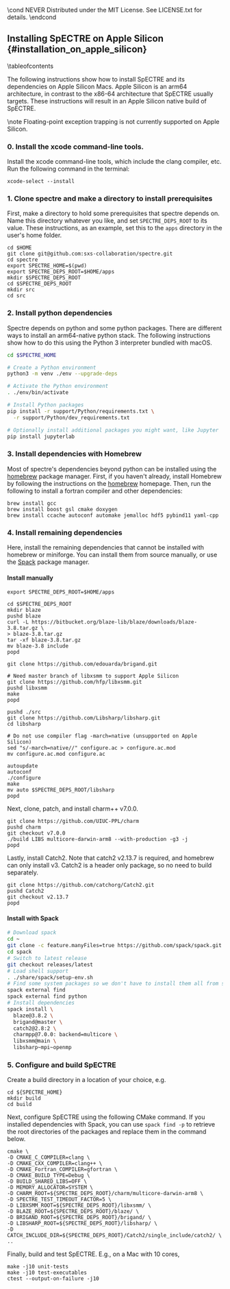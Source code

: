 \cond NEVER
Distributed under the MIT License.
See LICENSE.txt for details.
\endcond
## Installing SpECTRE on Apple Silicon {#installation_on_apple_silicon}

\tableofcontents

The following instructions show how to install SpECTRE and its dependencies
on Apple Silicon Macs. Apple Silicon is an arm64 architecture, in contrast
to the x86-64 architecture that SpECTRE usually targets. These instructions
will result in an Apple Silicon native build of SpECTRE.

\note Floating-point exception trapping is not currently
supported on Apple Silicon.

### 0. Install the xcode command-line tools.

Install the xcode command-line tools, which include the clang compiler, etc.
Run the following command in the terminal:

```
xcode-select --install
```

### 1. Clone spectre and make a directory to install prerequisites

First, make a directory to hold some prerequisites that spectre depends on.
Name this directory whatever you like, and set `SPECTRE_DEPS_ROOT` to its value.
These instructions, as an example, set this to the `apps` directory in the
user's home folder.
```
cd $HOME
git clone git@github.com:sxs-collaboration/spectre.git
cd spectre
export SPECTRE_HOME=$(pwd)
export SPECTRE_DEPS_ROOT=$HOME/apps
mkdir $SPECTRE_DEPS_ROOT
cd $SPECTRE_DEPS_ROOT
mkdir src
cd src
```

### 2. Install python dependencies

Spectre depends on python and some python packages. There are different ways to
install an arm64-native python stack. The following instructions show how
to do this using the Python 3 interpreter bundled with macOS.

```sh
cd $SPECTRE_HOME

# Create a Python environment
python3 -m venv ./env --upgrade-deps

# Activate the Python environment
. ./env/bin/activate

# Install Python packages
pip install -r support/Python/requirements.txt \
  -r support/Python/dev_requirements.txt

# Optionally install additional packages you might want, like Jupyter
pip install jupyterlab
```

### 3. Install dependencies with Homebrew

Most of spectre's dependencies beyond python can be installed using the
[homebrew](https://brew.sh) package manager. First, if you haven't
already, install Homebrew by
following the instructions on the [homebrew](https://brew.sh) homepage. Then,
run the following to install a fortran compiler and other dependencies:
```
brew install gcc
brew install boost gsl cmake doxygen
brew install ccache autoconf automake jemalloc hdf5 pybind11 yaml-cpp
```

### 4. Install remaining dependencies

Here, install the remaining dependencies that cannot be installed
with homebrew or miniforge. You can install them from source manually, or use
the [Spack](https://github.com/spack/spack) package manager.

#### Install manually

```
export SPECTRE_DEPS_ROOT=$HOME/apps
```

```
cd $SPECTRE_DEPS_ROOT
mkdir blaze
pushd blaze
curl -L https://bitbucket.org/blaze-lib/blaze/downloads/blaze-3.8.tar.gz \
> blaze-3.8.tar.gz
tar -xf blaze-3.8.tar.gz
mv blaze-3.8 include
popd

git clone https://github.com/edouarda/brigand.git

# Need master branch of libxsmm to support Apple Silicon
git clone https://github.com/hfp/libxsmm.git
pushd libxsmm
make
popd

pushd ./src
git clone https://github.com/Libsharp/libsharp.git
cd libsharp

# Do not use compiler flag -march=native (unsupported on Apple Silicon)
sed "s/-march=native//" configure.ac > configure.ac.mod
mv configure.ac.mod configure.ac

autoupdate
autoconf
./configure
make
mv auto $SPECTRE_DEPS_ROOT/libsharp
popd
```

Next, clone, patch, and install charm++ v7.0.0.
```
git clone https://github.com/UIUC-PPL/charm
pushd charm
git checkout v7.0.0
./build LIBS multicore-darwin-arm8 --with-production -g3 -j
popd
```
Lastly, install Catch2. Note that catch2 v2.13.7 is required, and homebrew
can only install v3. Catch2 is a header only package, so no need to build
separately.

```
git clone https://github.com/catchorg/Catch2.git
pushd Catch2
git checkout v2.13.7
popd
```

#### Install with Spack

```sh
# Download spack
cd ~
git clone -c feature.manyFiles=true https://github.com/spack/spack.git
cd spack
# Switch to latest release
git checkout releases/latest
# Load shell support
. ./share/spack/setup-env.sh
# Find some system packages so we don't have to install them all from source
spack external find
spack external find python
# Install dependencies
spack install \
  blaze@3.8.2 \
  brigand@master \
  catch2@2.8:2 \
  charmpp@7.0.0: backend=multicore \
  libxsmm@main \
  libsharp~mpi~openmp
```

### 5. Configure and build SpECTRE

Create a build directory in a location of your choice, e.g.
```
cd ${SPECTRE_HOME}
mkdir build
cd build
```

Next, configure SpECTRE using the following CMake command. If you installed
dependencies with Spack, you can use `spack find -p` to retrieve the root
directories of the packages and replace them in the command below.

```
cmake \
-D CMAKE_C_COMPILER=clang \
-D CMAKE_CXX_COMPILER=clang++ \
-D CMAKE_Fortran_COMPILER=gfortran \
-D CMAKE_BUILD_TYPE=Debug \
-D BUILD_SHARED_LIBS=OFF \
-D MEMORY_ALLOCATOR=SYSTEM \
-D CHARM_ROOT=${SPECTRE_DEPS_ROOT}/charm/multicore-darwin-arm8 \
-D SPECTRE_TEST_TIMEOUT_FACTOR=5 \
-D LIBXSMM_ROOT=${SPECTRE_DEPS_ROOT}/libxsmm/ \
-D BLAZE_ROOT=${SPECTRE_DEPS_ROOT}/blaze/ \
-D BRIGAND_ROOT=${SPECTRE_DEPS_ROOT}/brigand/ \
-D LIBSHARP_ROOT=${SPECTRE_DEPS_ROOT}/libsharp/ \
-D CATCH_INCLUDE_DIR=${SPECTRE_DEPS_ROOT}/Catch2/single_include/catch2/ \
..
```

Finally, build and test SpECTRE. E.g., on a Mac with 10 cores,
```
make -j10 unit-tests
make -j10 test-executables
ctest --output-on-failure -j10
```
